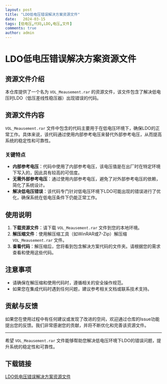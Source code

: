 ```yaml
---
layout: post
title: "LDO低电压错误解决方案资源文件"
date:   2024-03-15
tags: [低电压,代码,LDO,电压,文件]
comments: true
author: admin
---
```

# LDO低电压错误解决方案资源文件

## 资源文件介绍

本仓库提供了一个名为 `VOL_Meausement.rar` 的资源文件，该文件包含了解决低电压时LDO（低压差线性稳压器）出现错误的代码。

## 资源文件内容

`VOL_Meausement.rar` 文件中包含的代码主要用于在低电压环境下，确保LDO的正常工作。具体来说，该代码通过使用内部参考电压来替代外部参考电压，从而提高系统的稳定性和可靠性。

### 关键特点

- **内部参考电压**：代码中使用了内部参考电压，该电压值是在出厂时在特定环境下写入的，因此具有较高的可信度。
- **无需外部参考电压**：通过使用内部参考电压，避免了对外部参考电压的依赖，简化了系统设计。
- **解决低电压错误**：该代码专门针对低电压环境下LDO可能出现的错误进行了优化，确保系统在低电压条件下仍能正常工作。

## 使用说明

1. **下载资源文件**：请下载 `VOL_Meausement.rar` 文件到您的本地环境。
2. **解压缩文件**：使用解压缩工具（如WinRAR或7-Zip）解压缩 `VOL_Meausement.rar` 文件。
3. **查看代码**：解压缩后，您将看到包含解决方案代码的文件夹。请根据您的需求查看和使用这些代码。

## 注意事项

- 请确保在解压缩和使用代码时，遵循相关的安全操作规范。
- 如果您在集成代码时遇到任何问题，建议参考相关文档或联系技术支持。

## 贡献与反馈

如果您在使用过程中有任何建议或发现了改进的空间，欢迎通过仓库的Issue功能提出您的反馈。我们非常感谢您的贡献，并将不断优化和完善该资源文件。

---

希望 `VOL_Meausement.rar` 文件能够帮助您解决低电压环境下LDO的错误问题，提升系统的稳定性和可靠性。

## 下载链接

[LDO低电压错误解决方案资源文件](https://pan.quark.cn/s/9d7357d26fa0)